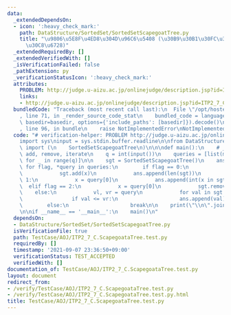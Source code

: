 ```yaml
---
data:
  _extendedDependsOn:
  - icon: ':heavy_check_mark:'
    path: DataStructure/SortedSet/SortedSetScapegoatTree.py
    title: "\u9806\u5E8F\u4ED8\u304D\u96C6\u5408 (\u30B9\u30B1\u30FC\u30D7\u30B4\u30FC\
      \u30C8\u6728)"
  _extendedRequiredBy: []
  _extendedVerifiedWith: []
  _isVerificationFailed: false
  _pathExtension: py
  _verificationStatusIcon: ':heavy_check_mark:'
  attributes:
    PROBLEM: http://judge.u-aizu.ac.jp/onlinejudge/description.jsp?id=ITP2_7_C
    links:
    - http://judge.u-aizu.ac.jp/onlinejudge/description.jsp?id=ITP2_7_C
  bundledCode: "Traceback (most recent call last):\n  File \"/opt/hostedtoolcache/Python/3.10.6/x64/lib/python3.10/site-packages/onlinejudge_verify/documentation/build.py\"\
    , line 71, in _render_source_code_stat\n    bundled_code = language.bundle(stat.path,\
    \ basedir=basedir, options={'include_paths': [basedir]}).decode()\n  File \"/opt/hostedtoolcache/Python/3.10.6/x64/lib/python3.10/site-packages/onlinejudge_verify/languages/python.py\"\
    , line 96, in bundle\n    raise NotImplementedError\nNotImplementedError\n"
  code: "# verification-helper: PROBLEM http://judge.u-aizu.ac.jp/onlinejudge/description.jsp?id=ITP2_7_C\n\
    import sys\ninput = sys.stdin.buffer.readline\n\nfrom DataStructure.SortedSet.SortedSetScapegoatTree\
    \ import (\n    SortedSetScapegoatTree\n)\n\n\ndef main():\n    # __len__, __contains__,\
    \ add, remove, iterate\n    q = int(input())\n    queries = [list(map(int, input().split()))\
    \ for _ in range(q)]\n\n    sgt = SortedSetScapegoatTree()\n    ans = []\n   \
    \ for flag, *query in queries:\n        if flag == 0:\n            x = query[0]\n\
    \            sgt.add(x)\n            ans.append(len(sgt))\n        elif flag ==\
    \ 1:\n            x = query[0]\n            ans.append(int(x in sgt))\n      \
    \  elif flag == 2:\n            x = query[0]\n            sgt.remove(x)\n    \
    \    else:\n            vl, vr = query\n            for val in sgt.iterate(vl):\n\
    \                if val <= vr:\n                    ans.append(val)\n        \
    \        else:\n                    break\n\n    print(\"\\n\".join(map(str, ans)))\n\
    \n\nif __name__ == '__main__':\n    main()\n"
  dependsOn:
  - DataStructure/SortedSet/SortedSetScapegoatTree.py
  isVerificationFile: true
  path: TestCase/AOJ/ITP2_7_C.ScapegoataTree.test.py
  requiredBy: []
  timestamp: '2021-09-07 23:36:50+09:00'
  verificationStatus: TEST_ACCEPTED
  verifiedWith: []
documentation_of: TestCase/AOJ/ITP2_7_C.ScapegoataTree.test.py
layout: document
redirect_from:
- /verify/TestCase/AOJ/ITP2_7_C.ScapegoataTree.test.py
- /verify/TestCase/AOJ/ITP2_7_C.ScapegoataTree.test.py.html
title: TestCase/AOJ/ITP2_7_C.ScapegoataTree.test.py
---
```

